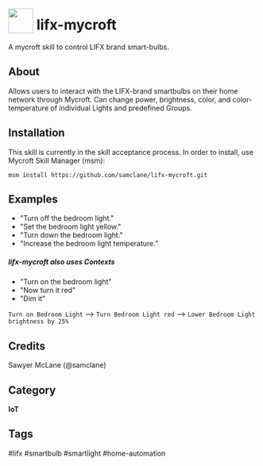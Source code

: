# <img src='https://rawgithub.com/FortAwesome/Font-Awesome/master/advanced-options/raw-svg/solid/lightbulb.svg' card_color='#440099' width='50' height='50' style='vertical-align:bottom'/> lifx-mycroft
A mycroft skill to control LIFX brand smart-bulbs.

## About 
Allows users to interact with the LIFX-brand smartbulbs on their home network through Mycroft. Can change power, brightness, color, and color-temperature of individual Lights and predefined Groups. 

## Installation
This skill is currently in the skill acceptance process. In order to install, use Mycroft Skill Manager (msm):

`msm install https://github.com/samclane/lifx-mycroft.git`

## Examples 
* "Turn off the bedroom light."
* "Set the bedroom light yellow."
* "Turn down the bedroom light."
* "Increase the bedroom light temperature."

##### lifx-mycroft also uses Contexts
* "Turn on the bedroom light"
* "Now turn it red"
* "Dim it"

`Turn on Bedroom Light` --> `Turn Bedroom Light red` --> `Lower Bedroom Light brightness by 25%`

## Credits 
Sawyer McLane (@samclane)

## Category
**IoT**

## Tags
#lifx
#smartbulb
#smartlight
#home-automation
